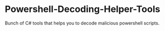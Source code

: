 # Powershell-Decoding-Helper-Tools

Bunch of C# tools that helps you to decode malicious powershell scripts. 
